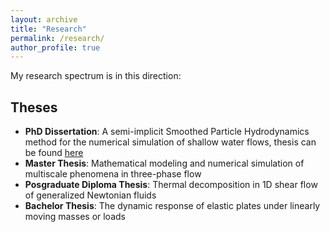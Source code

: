 ```yaml
---
layout: archive
title: "Research"
permalink: /research/
author_profile: true
---
```

My research spectrum is in this direction:
## Theses
<!--====== -->
* **PhD Dissertation**: A semi-implicit Smoothed Particle Hydrodynamics method for the numerical simulation of shallow water flows, thesis can be found [here](https://adelekebankole.github.io/files/PhdDissertation.pdf)
* **Master Thesis**: Mathematical modeling and numerical simulation of multiscale phenomena in three-phase flow
* **Posgraduate Diploma Thesis**: Thermal decomposition in 1D shear flow of generalized Newtonian fluids
* **Bachelor Thesis**: The dynamic response of elastic plates under linearly moving masses or loads

